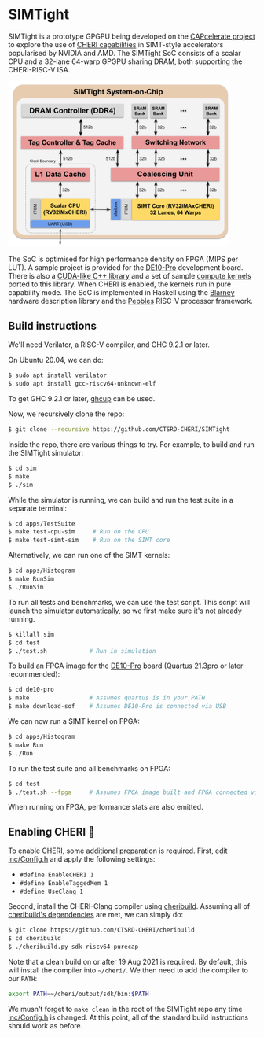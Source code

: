 # SIMTight

SIMTight is a prototype GPGPU being developed on the [CAPcelerate
project](https://gow.epsrc.ukri.org/NGBOViewGrant.aspx?GrantRef=EP/V000381/1)
to explore the use of [CHERI capabilities](http://cheri-cpu.org) in
SIMT-style accelerators popularised by NVIDIA and AMD.
The SIMTight SoC consists of a scalar CPU and a 32-lane 64-warp GPGPU
sharing DRAM, both supporting the CHERI-RISC-V ISA.

<img src="doc/SoC.svg" width="450">

The SoC is optimised for high performance density on FPGA (MIPS per
LUT).  A sample project is provided for the
[DE10-Pro](http://de10-pro.terasic.com) development board.  There is
also a [CUDA-like C++ library](inc/NoCL.h) and a set of sample
[compute kernels](apps/) ported to this library.  When CHERI is
enabled, the kernels run in pure capability mode.  The SoC is
implemented in Haskell using the
[Blarney](https://github.com/blarney-lang/blarney) hardware
description library and the
[Pebbles](//github.com/blarney-lang/pebbles) RISC-V processor
framework.

## Build instructions

We'll need Verilator, a RISC-V compiler, and GHC 9.2.1 or later.

On Ubuntu 20.04, we can do:

```sh
$ sudo apt install verilator
$ sudo apt install gcc-riscv64-unknown-elf
```

To get GHC 9.2.1 or later, [ghcup](https://www.haskell.org/ghcup/) can
be used.

Now, we recursively clone the repo:

```sh
$ git clone --recursive https://github.com/CTSRD-CHERI/SIMTight
```

Inside the repo, there are various things to try.  For example, to
build and run the SIMTight simulator:

```sh
$ cd sim
$ make
$ ./sim
```

While the simulator is running, we can build and run the test suite
in a separate terminal:

```sh
$ cd apps/TestSuite
$ make test-cpu-sim     # Run on the CPU
$ make test-simt-sim    # Run on the SIMT core
```

Alternatively, we can run one of the SIMT kernels:

```sh
$ cd apps/Histogram
$ make RunSim
$ ./RunSim
```

To run all tests and benchmarks, we can use the test script.  This
script will launch the simulator automatically, so we first make sure
it's not already running.

```sh
$ killall sim
$ cd test
$ ./test.sh            # Run in simulation
```

To build an FPGA image for the [DE10-Pro](http://de10-pro.terasic.com)
board (Quartus 21.3pro or later recommended):

```sh
$ cd de10-pro
$ make                 # Assumes quartus is in your PATH
$ make download-sof    # Assumes DE10-Pro is connected via USB
```

We can now run a SIMT kernel on FPGA:

```sh
$ cd apps/Histogram
$ make Run
$ ./Run
```

To run the test suite and all benchmarks on FPGA:

```sh
$ cd test
$ ./test.sh --fpga     # Assumes FPGA image built and FPGA connected via USB
```

When running on FPGA, performance stats are also emitted.

## Enabling CHERI :cherries:

To enable CHERI, some additional preparation is required.  First, edit
[inc/Config.h](inc/Config.h) and apply the following settings:

  * `#define EnableCHERI 1`
  * `#define EnableTaggedMem 1`
  * `#define UseClang 1`

Second, install the CHERI-Clang compiler using
[cheribuild](https://github.com/CTSRD-CHERI/cheribuild).  Assuming all
of [cheribuild's
dependencies](https://github.com/CTSRD-CHERI/cheribuild#pre-build-setup)
are met, we can simply do:

```sh
$ git clone https://github.com/CTSRD-CHERI/cheribuild
$ cd cheribuild
$ ./cheribuild.py sdk-riscv64-purecap
```

Note that a clean build on or after 19 Aug 2021 is required.  By
default, this will install the compiler into `~/cheri/`.  We then need
to add the compiler to our `PATH`:

```sh
export PATH=~/cheri/output/sdk/bin:$PATH
```

We musn't forget to `make clean` in the root of the SIMTight repo any
time [inc/Config.h](inc/Config.h) is changed.  At this point, all of
the standard build instructions should work as before.
